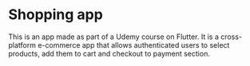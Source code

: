 # Shopping app
This is an app made as part of a Udemy course on Flutter. It is a cross-platform e-commerce app that allows authenticated users to select products, add them to cart and checkout to payment section.
